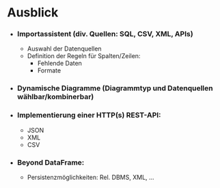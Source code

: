 # Ausblick


- ### Importassistent (div. Quellen: SQL, CSV, XML, APIs)
    - Auswahl der Datenquellen
    - Definition der Regeln für Spalten/Zeilen:
        - Fehlende Daten
        - Formate

        
- ### Dynamische Diagramme (Diagrammtyp und Datenquellen wählbar/kombinerbar)

- ### Implementierung einer HTTP(s) REST-API:
    - JSON
    - XML
    - CSV

- ### Beyond DataFrame:
    - Persistenzmöglichkeiten: Rel. DBMS, XML, ... 